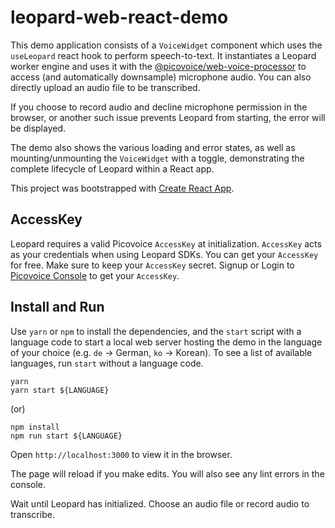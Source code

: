 # leopard-web-react-demo

This demo application consists of a `VoiceWidget` component which uses the `useLeopard` react hook to perform speech-to-text. It instantiates a Leopard worker engine and uses it with the [@picovoice/web-voice-processor](https://www.npmjs.com/package/@picovoice/web-voice-processor) to access (and automatically downsample) microphone audio. You can also directly upload an audio file to be transcribed.

If you choose to record audio and decline microphone permission in the browser, or another such issue prevents Leopard from starting, the error will be displayed.

The demo also shows the various loading and error states, as well as mounting/unmounting the `VoiceWidget` with a toggle, demonstrating the complete lifecycle of Leopard within a React app.

This project was bootstrapped with [Create React App](https://github.com/facebook/create-react-app).

## AccessKey

Leopard requires a valid Picovoice `AccessKey` at initialization. `AccessKey` acts as your credentials when using Leopard SDKs.
You can get your `AccessKey` for free. Make sure to keep your `AccessKey` secret.
Signup or Login to [Picovoice Console](https://console.picovoice.ai/) to get your `AccessKey`.

## Install and Run

Use `yarn` or `npm` to install the dependencies, and the `start` script with a language code
to start a local web server hosting the demo in the language of your choice (e.g. `de` -> German, `ko` -> Korean).
To see a list of available languages, run `start` without a language code.

```console
yarn
yarn start ${LANGUAGE}
```

(or)

```console
npm install
npm run start ${LANGUAGE}
```

Open `http://localhost:3000` to view it in the browser.

The page will reload if you make edits. You will also see any lint errors in the console.

Wait until Leopard has initialized. Choose an audio file or record audio to transcribe.
